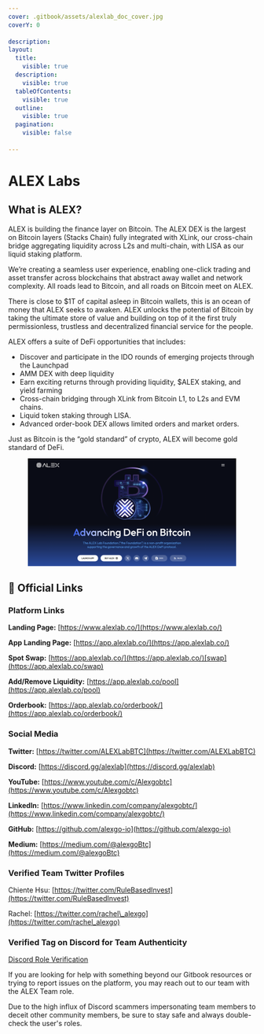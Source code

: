 ```yaml
---
cover: .gitbook/assets/alexlab_doc_cover.jpg
coverY: 0

description: 
layout:
  title:
    visible: true
  description:
    visible: true
  tableOfContents:
    visible: true
  outline:
    visible: true
  pagination:
    visible: false

---
```


# ALEX Labs

## What is ALEX?

<!-- 
{% hint style="danger" %}
🔥🌶️ Don't miss out! We've just launched the new [Bitcoin Native Token Swaps app](https://app.alexlab.co/bitcoin/swap)! 🌶️🔥

[Read more here...](product-features/bitcoin-swaps/README.md)
{% endhint %}
 -->

ALEX is building the finance layer on Bitcoin. The ALEX DEX is the largest on Bitcoin layers (Stacks Chain) fully integrated with XLink, our cross-chain bridge aggregating liquidity across L2s and multi-chain, with LISA as our liquid staking platform.&#x20;

We’re creating a seamless user experience, enabling one-click trading and asset transfer across blockchains that abstract away wallet and network complexity. All roads lead to Bitcoin, and all roads on Bitcoin meet on ALEX.

There is close to $1T of capital asleep in Bitcoin wallets, this is an ocean of money that ALEX seeks to awaken. ALEX unlocks the potential of Bitcoin by taking the ultimate store of value and building on top of it the first truly permissionless, trustless and decentralized financial service for the people.

ALEX offers a suite of DeFi opportunities that includes:

* Discover and participate in the IDO rounds of emerging projects through the Launchpad
* AMM DEX with deep liquidity
* Earn exciting returns through providing liquidity, $ALEX staking, and yield farming
* Cross-chain bridging through XLink from Bitcoin L1, to L2s and EVM chains.
* Liquid token staking through LISA.
* Advanced order-book DEX allows limited orders and market orders.

Just as Bitcoin is the “gold standard” of crypto, ALEX will become gold standard of DeFi.

<figure><img src=".gitbook/assets/alexlab_landing_page.png" alt=""><figcaption></figcaption></figure>

## 🔗 Official Links

### Platform Links &#x20;

**Landing Page:** [https://www.alexlab.co/](https://www.alexlab.co/)

**App Landing Page:** [https://app.alexlab.co/](https://app.alexlab.co/)

**Spot Swap:** [https://app.alexlab.co/](https://app.alexlab.co/)[swap](https://app.alexlab.co/swap)

**Add/Remove Liquidity:** [https://app.alexlab.co/pool](https://app.alexlab.co/pool)

**Orderbook:** [https://app.alexlab.co/orderbook/](https://app.alexlab.co/orderbook/)


### Social Media&#x20;

**Twitter:** [https://twitter.com/ALEXLabBTC](https://twitter.com/ALEXLabBTC)

**Discord:** [https://discord.gg/alexlab](https://discord.gg/alexlab)

**YouTube:** [https://www.youtube.com/c/Alexgobtc](https://www.youtube.com/c/Alexgobtc)

**LinkedIn:** [https://www.linkedin.com/company/alexgobtc/](https://www.linkedin.com/company/alexgobtc/)

**GitHub:** [https://github.com/alexgo-io](https://github.com/alexgo-io)

**Medium:** [https://medium.com/@alexgoBtc](https://medium.com/@alexgoBtc)



### Verified Team Twitter Profiles&#x20;

Chiente Hsu: [https://twitter.com/RuleBasedInvest](https://twitter.com/RuleBasedInvest)

Rachel: [https://twitter.com/rachel\_alexgo](https://twitter.com/rachel_alexgo)



### Verified Tag on Discord for Team Authenticity&#x20;

[Discord Role Verification](<.gitbook/assets/discord-role-verification.png>)

If you are looking for help with something beyond our Gitbook resources or trying to report issues on the platform, you may reach out to our team with the ALEX Team role.

Due to the high influx of Discord scammers impersonating team members to deceit other community members, be sure to stay safe and always double-check the user's roles.